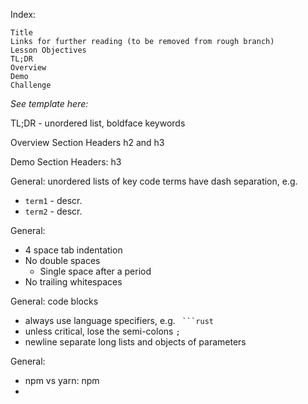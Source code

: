 Index:
```
Title
Links for further reading (to be removed from rough branch)
Lesson Objectives
TL;DR
Overview
Demo
Challenge
```
_See template here:_

TL;DR - unordered list, boldface keywords

Overview Section Headers h2 and h3

Demo Section Headers: h3

General: unordered lists of key code terms have dash separation, e.g.

- `term1` - descr.
- `term2` - descr.

General:
- 4 space tab indentation
- No double spaces
    - Single space after a period
- No trailing whitespaces

General: code blocks
- always use language specifiers, e.g. ` ```rust`
- unless critical, lose the semi-colons `;`
- newline separate long lists and objects of parameters

General:
- npm vs yarn: npm
- 
